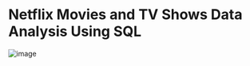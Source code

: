 # Netflix Movies and TV Shows Data Analysis Using SQL

![image](https://github.com/user-attachments/assets/3f907cf9-aef1-4d62-979f-6c7cd504ff34)




